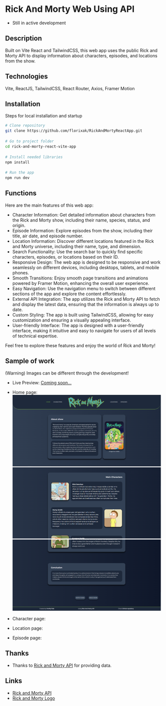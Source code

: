 # Rick And Morty Web Using API
- Still in active development

## Description

Built on Vite React and TailwindCSS, this web app uses the public Rick and Morty API to display information about characters, episodes, and locations from the show.

## Technologies

Vite, ReactJS, TailwindCSS, React Router, Axios, Framer Motion

## Installation

Steps for local installation and startup

```bash
# Clone repository
git clone https://github.com/florixak/RickAndMortyReactApp.git

# Go to project folder
cd rick-and-morty-react-vite-app

# Install needed libraries
npm install

# Run the app
npm run dev
```

## Functions

Here are the main features of this web app:

- Character Information: Get detailed information about characters from the Rick and Morty show, including their name, species, status, and origin.
- Episode Information: Explore episodes from the show, including their title, air date, and episode number.
- Location Information: Discover different locations featured in the Rick and Morty universe, including their name, type, and dimension.
- Search Functionality: Use the search bar to quickly find specific characters, episodes, or locations based on their ID.
- Responsive Design: The web app is designed to be responsive and work seamlessly on different devices, including desktops, tablets, and mobile phones.
- Smooth Transitions: Enjoy smooth page transitions and animations powered by Framer Motion, enhancing the overall user experience.
- Easy Navigation: Use the navigation menu to switch between different sections of the app and explore the content effortlessly.
- External API Integration: The app utilizes the Rick and Morty API to fetch and display the latest data, ensuring that the information is always up to date.
- Custom Styling: The app is built using TailwindCSS, allowing for easy customization and ensuring a visually appealing interface.
- User-friendly Interface: The app is designed with a user-friendly interface, making it intuitive and easy to navigate for users of all levels of technical expertise.

Feel free to explore these features and enjoy the world of Rick and Morty!

## Sample of work
(Warning) Images can be different through the development!
- Live Preview: [Coming soon...](./)

- Home page:
![Screenshot of main page](./screenshots/home-page.png)
![Screenshot of main page](./screenshots/home-page-2.png)
![Screenshot of main page](./screenshots/home-page-3.png)

- Character page:
- Location page:
- Episode page:

## Thanks

- Thanks to [Rick and Morty API](https://rickandmortyapi.com/) for providing data.

## Links

- [Rick and Morty API](https://rickandmortyapi.com/)
- [Rick and Morty Logo](https://en.m.wikipedia.org/wiki/File:Rick_and_Morty.svg)
